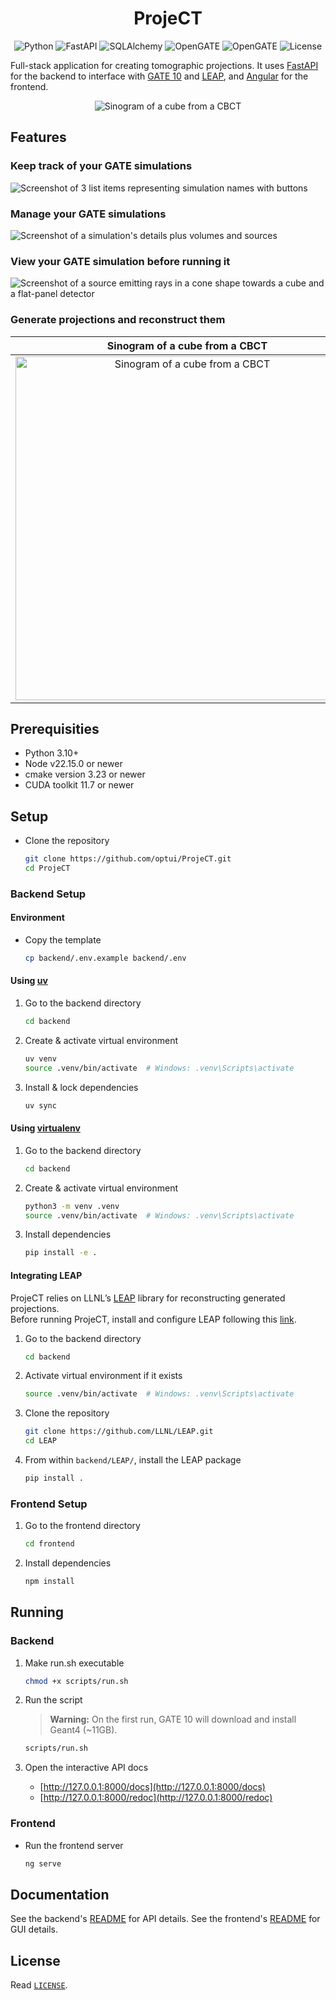 <h1 align="center">
    ProjeCT
</h1>

<p align="center">
    <img src="https://img.shields.io/badge/Python-3.10+-blue?style=flat&logo=python&logoColor=white" alt="Python"/>
    <img src="https://img.shields.io/badge/FastAPI-0.115.12-009688?style=flat&logo=fastapi&logoColor=white" alt="FastAPI"/>
    <img src="https://img.shields.io/badge/SQLAlchemy-2.0.40-a83254?style=flat&logo=SqlAlchemy" alt="SQLAlchemy"/>
    <img src="https://img.shields.io/badge/OpenGATE-10.0.2-0a3e68?style=flat" alt="OpenGATE"/>
    <img src="https://img.shields.io/badge/Angular-19.2.4-f12286?style=flat&logo=angular" alt="OpenGATE"/>
    <img src="https://img.shields.io/badge/License-GPL--3.0-blue?style=flat" alt="License"/>
</p>

Full-stack application for creating tomographic projections. It uses [FastAPI](https://fastapi.tiangolo.com/) for the backend to interface with [GATE 10](https://github.com/OpenGATE/opengate) and [LEAP](https://github.com/LLNL/LEAP), and [Angular](https://angular.dev/) for the frontend.

<p align="center">
    <img src="./docs/cube_rotate.gif" alt="Sinogram of a cube from a CBCT"/>
</p>

## Features

### Keep track of your GATE simulations

![Screenshot of 3 list items representing simulation names with buttons](./docs/screenshot_1.png)

### Manage your GATE simulations

![Screenshot of a simulation's details plus volumes and sources](./docs/screenshot_2.png)

### View your GATE simulation before running it

![Screenshot of a source emitting rays in a cone shape towards a cube and a flat-panel detector](./docs/screenshot_3.png)

### Generate projections and reconstruct them

|                              Sinogram of a cube from a CBCT                             |                              Reconstructed middle slice of a cube from a CBCT                             |
| :-------------------------------------------------------------------------------------: | :-------------------------------------------------------------------------------------------------------: |
| <img src="./docs/screenshot_4.png" alt="Sinogram of a cube from a CBCT" height="550px"/> | <img src="./docs/screenshot_5.png" alt="Reconstructed middle slice of a cube from a CBCT" height="550px"/> |

## Prerequisities

- Python 3.10+
- Node v22.15.0 or newer
- cmake version 3.23 or newer
- CUDA toolkit 11.7 or newer

## Setup

- Clone the repository

    ```bash
    git clone https://github.com/optui/ProjeCT.git
    cd ProjeCT
    ```

### Backend Setup

#### Environment

- Copy the template

    ```bash
    cp backend/.env.example backend/.env
    ```

#### Using [uv](https://github.com/astral-sh/uv)

1. Go to the backend directory

    ```bash
    cd backend
    ```

2. Create & activate virtual environment

    ```bash
    uv venv
    source .venv/bin/activate  # Windows: .venv\Scripts\activate
    ```

3. Install & lock dependencies

    ```bash
    uv sync
    ```

#### Using [virtualenv](https://virtualenv.pypa.io/en/latest/)

1. Go to the backend directory

    ```bash
    cd backend
    ```

2. Create & activate virtual environment

    ```bash
    python3 -m venv .venv
    source .venv/bin/activate  # Windows: .venv\Scripts\activate
    ```

3. Install dependencies

    ```bash
    pip install -e .
    ```

#### Integrating LEAP

ProjeCT relies on LLNL’s [LEAP](https://github.com/LLNL/LEAP) library for reconstructing generated projections.  
Before running ProjeCT, install and configure LEAP following this [link](https://github.com/LLNL/LEAP/wiki/Installing-LEAP-without-PyTorch).

1. Go to the backend directory

    ```bash
    cd backend
    ```

2. Activate virtual environment if it exists

    ```bash
    source .venv/bin/activate  # Windows: .venv\Scripts\activate
    ```

3. Clone the repository

    ```bash
    git clone https://github.com/LLNL/LEAP.git
    cd LEAP
    ```

4. From within `backend/LEAP/`, install the LEAP package

    ```bash
    pip install .
    ```

### Frontend Setup

1. Go to the frontend directory

    ```bash
    cd frontend
    ```

2. Install dependencies

    ```bash
    npm install
    ```

## Running

### Backend

1. Make run.sh executable

    ```bash
    chmod +x scripts/run.sh
    ```

2. Run the script

    > **Warning:** On the first run, GATE 10 will download and install Geant4 (~11GB).

    ```bash
    scripts/run.sh
    ```

3. Open the interactive API docs

    - [http://127.0.0.1:8000/docs](http://127.0.0.1:8000/docs)
    - [http://127.0.0.1:8000/redoc](http://127.0.0.1:8000/redoc)

### Frontend

- Run the frontend server

    ```bash
    ng serve
    ```

## Documentation

See the backend's [README](./backend/README.md) for API details.
See the frontend's [README](./frontend/README.md) for GUI details.

## License

Read [`LICENSE`](LICENSE).
